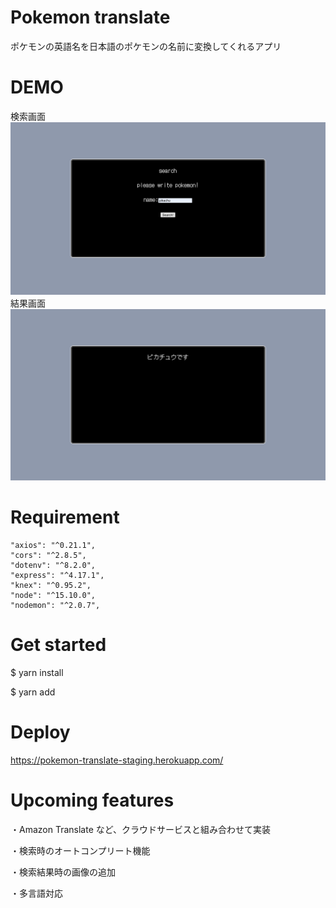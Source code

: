 # Pokemon translate

ポケモンの英語名を日本語のポケモンの名前に変換してくれるアプリ

# DEMO
検索画面
![search_pokemon](screenshots/search_pokemon.png)
結果画面
![result_pokemon](screenshots/result_pokemon.png)

# Requirement
    "axios": "^0.21.1",
    "cors": "^2.8.5",
    "dotenv": "^8.2.0",
    "express": "^4.17.1",
    "knex": "^0.95.2",
    "node": "^15.10.0",
    "nodemon": "^2.0.7",

# Get started

$ yarn install

$ yarn add

# Deploy
https://pokemon-translate-staging.herokuapp.com/

# Upcoming features

・Amazon Translate など、クラウドサービスと組み合わせて実装

・検索時のオートコンプリート機能

・検索結果時の画像の追加

・多言語対応
